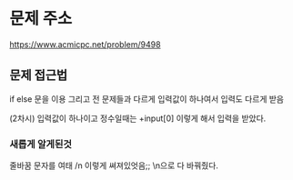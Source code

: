 # 문제 주소 
https://www.acmicpc.net/problem/9498

## 문제 접근법 
if else 문을 이용 그리고 전 문제들과 다르게 입력값이 하나여서 입력도 다르게 받음 

(2차시) 입력값이 하나이고 정수일때는 +input[0] 이렇게 해서 입력을 받았다.

### 새롭게 알게된것
줄바꿈 문자를 여태 /n 이렇게 쎠져있엇음;; \\n으로 다 바꿔줬다.